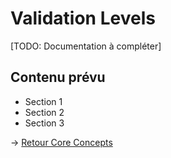 ﻿# Validation Levels

[TODO: Documentation à compléter]

## Contenu prévu

- Section 1
- Section 2
- Section 3

→ [Retour Core Concepts](README.md)

